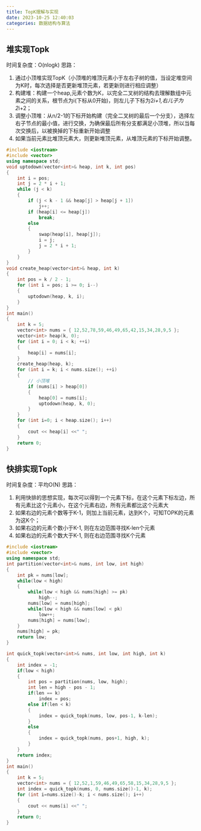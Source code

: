 ```yaml
---
title: TopK理解与实现
date: 2023-10-25 12:40:03
categories: 数据结构与算法
---
```


## 堆实现Topk
时间复杂度：O(nlogk)
思路：

1. 通过小顶堆实现TopK（小顶堆的堆顶元素小于左右子树的值，当设定堆空间为K时，每次选择是否更新堆顶元素，若更新则进行相应调整）
2. 构建堆：构建一个heap,元素个数为K，以完全二叉树的结构去理解数组中元素之间的关系，根节点为i(下标从0开始)，则左儿子下标为2*i+1,右儿子为2*i+2；
3. 调整小顶堆：从n/2-1的下标开始构建（完全二叉树的最后一个分支），选择左右子节点的最小值，进行交换，为确保最后所有分支都满足小顶堆，所以当每次交换后，以被换掉的下标重新开始调整
4. 如果当前元素比堆顶元素大，则更新堆顶元素，从堆顶元素的下标开始调整。
```cpp
#include <iostream>
#include <vector>
using namespace std;
void uptodown(vector<int>& heap, int k, int pos)
{
	int i = pos;
	int j = 2 * i + 1;
	while (j < k)
	{
		if (j < k - 1 && heap[j] > heap[j + 1])
			j++;
		if (heap[i] <= heap[j])
			break;
		else
		{
			swap(heap[i], heap[j]);
			i = j;
			j = 2 * i + 1;
		}
	}
}
void create_heap(vector<int>& heap, int k)
{
	int pos = k / 2 - 1;
	for (int i = pos; i >= 0; i--)
	{
		uptodown(heap, k, i);
	}
}
int main()
{
	int k = 5;
	vector<int> nums = { 12,52,78,59,46,49,65,42,15,34,28,9,5 };
	vector<int> heap(k, 0);
	for (int i = 0; i < k; ++i)
	{
		heap[i] = nums[i];
	}
	create_heap(heap, k);
	for (int i = k; i < nums.size(); ++i)
	{
		// 小顶堆
		if (nums[i] > heap[0])
		{
			heap[0] = nums[i];
			uptodown(heap, k, 0);
		}
	}
    for (int i=0; i < heap.size(); i++)
    {
        cout << heap[i] <<" ";
    }
	return 0;
}
```
## 快排实现Topk
时间复杂度：平均O(N)
思路：
1. 利用快排的思想实现，每次可以得到一个元素下标，在这个元素下标左边，所有元素比这个元素小，在这个元素右边，所有元素都比这个元素大
2. 如果右边的元素个数等于K-1，则加上当前元素，达到K个，可知TOPK的元素为这K个；
3. 如果右边的元素个数小于K-1, 则在左边范围寻找K-len个元素
4. 如果右边的元素个数大于K-1, 则在右边范围寻找K个元素
```cpp
#include <iostream>
#include <vector>
using namespace std;
int partition(vector<int>& nums, int low, int high)
{
    int pk = nums[low];
    while(low < high)
    {
        while(low < high && nums[high] >= pk)
            high--;
        nums[low] = nums[high];
        while(low < high && nums[low] < pk)
            low++;
        nums[high] = nums[low];
    }
    nums[high] = pk;
    return low;
}

int quick_topk(vector<int>& nums, int low, int high, int k)
{
    int index = -1;
    if(low < high)
    {
        int pos = partition(nums, low, high);
        int len = high - pos - 1;
        if(len == k)
            index = pos;
        else if(len < k)
        {
            index = quick_topk(nums, low, pos-1, k-len);
        }
        else
        {
            index = quick_topk(nums, pos+1, high, k);
        }
    }
    return index;
}
int main()
{
	int k = 5;
	vector<int> nums = { 12,52,1,59,46,49,65,58,15,34,28,9,5 };
    int index = quick_topk(nums, 0, nums.size()-1, k);
    for (int i=nums.size()-k; i < nums.size(); i++)
    {
        cout << nums[i] <<" ";
    }
	return 0;
}
```
